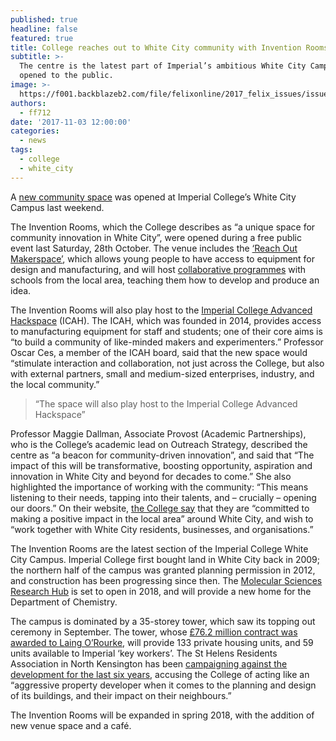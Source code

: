 ```yaml
---
published: true
headline: false
featured: true
title: College reaches out to White City community with Invention Rooms
subtitle: >-
  The centre is the latest part of Imperial’s ambitious White City Campus to be
  opened to the public.
image: >-
  https://f001.backblazeb2.com/file/felixonline/2017_felix_issues/issue_1674/1674_news_white_city.jpg
authors:
  - ff712
date: '2017-11-03 12:00:00'
categories:
  - news
tags:
  - college
  - white_city
---
```

A [new community space](http://www.imperial.ac.uk/white-city-campus/community/the-invention-rooms/) was opened at Imperial College’s White City Campus last weekend.

The Invention Rooms, which the College describes as “a unique space for community innovation in White City”, were opened during a free public event last Saturday, 28th October. The venue includes the [‘Reach Out Makerspace’](http://www.imperial.ac.uk/be-inspired/student-recruitment-and-outreach/schools-and-colleges/reach-out-makerspace/), which allows young people to have access to equipment for design and manufacturing, and will host [collaborative programmes](https://www.imperial.ac.uk/be-inspired/student-recruitment-and-outreach/schools-and-colleges/students/on-campus-activities/programmes/maker-challenge-programme/) with schools from the local area, teaching them how to develop and produce an idea. 

The Invention Rooms will also play host to the [Imperial College Advanced Hackspace](http://www.imperial.ac.uk/advanced-hackspace/) (ICAH). The ICAH, which was founded in 2014, provides access to manufacturing equipment for staff and students; one of their core aims is “to build a community of like-minded makers and experimenters.” Professor Oscar Ces, a member of the ICAH board, said that the new space would “stimulate interaction and collaboration, not just across the College, but also with external partners, small and medium-sized enterprises, industry, and the local community.”

> “The space will also play host to the Imperial College Advanced Hackspace”

Professor Maggie Dallman, Associate Provost (Academic Partnerships), who is the College’s academic lead on Outreach Strategy, described the centre as “a beacon for community-driven innovation”, and said that “The impact of this will be transformative, boosting opportunity, aspiration and innovation in White City and beyond for decades to come.” She also highlighted the importance of working with the community: “This means listening to their needs, tapping into their talents, and – crucially – opening our doors.”
On their website, [the College say](http://www.imperial.ac.uk/white-city-campus/community/) that they are “committed to making a positive impact in the local area” around White City, and wish to “work together with White City residents, businesses, and organisations.”

The Invention Rooms are the latest section of the Imperial College White City Campus. Imperial College first bought land in White City back in 2009; the northern half of the campus was granted planning permission in 2012, and construction has been progressing since then. The [Molecular Sciences Research Hub](http://www.imperial.ac.uk/white-city-campus/research/molecular-sciences-hub/) is set to open in 2018, and will provide a new home for the Department of Chemistry. 

The campus is dominated by a 35-storey tower, which saw its topping out ceremony in September. The tower, whose [£76.2 million contract was awarded to Laing O’Rourke](http://www.constructionenquirer.com/2016/05/05/laing-orourke-lands-76m-resi-tower/), will provide 133 private housing units, and 59 units available to Imperial ‘key workers’. The St Helens Residents Association in North Kensington has been [campaigning against the development for the last six years](http://imperialfolly.org.uk/), accusing the College of acting like an “aggressive property developer when it comes to the planning and design of its buildings, and their impact on their neighbours.”

The Invention Rooms will be expanded in spring 2018, with the addition of new venue space and a café.
